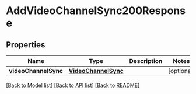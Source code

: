 # AddVideoChannelSync200Response

## Properties
Name | Type | Description | Notes
------------ | ------------- | ------------- | -------------
**videoChannelSync** | [**VideoChannelSync**](VideoChannelSync.md) |  | [optional] 

[[Back to Model list]](../README.md#documentation-for-models) [[Back to API list]](../README.md#documentation-for-api-endpoints) [[Back to README]](../README.md)


